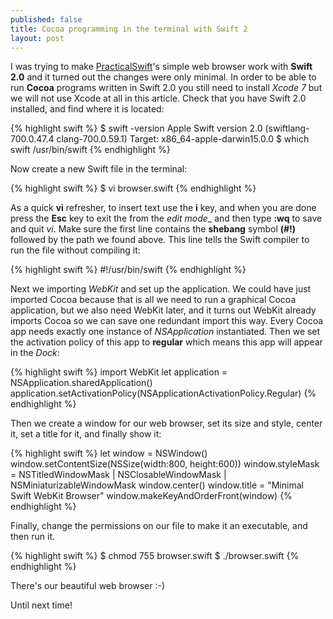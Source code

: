 ```yaml
---
published: false
title: Cocoa programming in the terminal with Swift 2
layout: post
---
```

I was trying to make [PracticalSwift](http://practicalswift.com/2014/06/27/a-minimal-webkit-browser-in-30-lines-of-swift/?replytocom=927#respond)'s simple web browser work with __Swift 2.0__ and it turned out the changes were only minimal. In order to be able to run __Cocoa__ programs written in Swift 2.0 you still need to install _Xcode 7_ but we will not use Xcode at all in this article. Check that you have Swift 2.0 installed, and find where it is located:

{% highlight swift %}
$  swift -version
Apple Swift version 2.0 (swiftlang-700.0.47.4 clang-700.0.59.1)
Target: x86_64-apple-darwin15.0.0
$  which swift
/usr/bin/swift
{% endhighlight %}

Now create a new Swift file in the terminal:

{% highlight swift %}
$ vi browser.swift
{% endhighlight %}

As a quick __vi__ refresher, to insert text use the __i__ key, and when you are done press the __Esc__ key to exit the from the _edit mode__ and then type __:wq__ to save and quit _vi_. Make sure the first line contains the __shebang__ symbol __(#!)__ followed by the path we found above. This line tells the Swift compiler to run the file without compiling it:

{% highlight swift %}
#!/usr/bin/swift
{% endhighlight %}

Next we importing _WebKit_ and set up the application. We could have just imported Cocoa because that is all we need to run a graphical Cocoa application, but we also need WebKit later, and it turns out WebKit already imports Cocoa so we can save one redundant import this way. Every Cocoa app needs exactly one instance of _NSApplication_ instantiated. Then we set the activation policy of this app to __regular__ which means this app will appear in the _Dock_:

{% highlight swift %}
import WebKit
let application = NSApplication.sharedApplication()
application.setActivationPolicy(NSApplicationActivationPolicy.Regular)
{% endhighlight %}

Then we create a window for our web browser, set its size and style, center it, set a title for it, and finally show it:

{% highlight swift %}
let window = NSWindow()
window.setContentSize(NSSize(width:800, height:600))
window.styleMask = NSTitledWindowMask | NSClosableWindowMask | NSMiniaturizableWindowMask
window.center()
window.title = "Minimal Swift WebKit Browser"
window.makeKeyAndOrderFront(window)
{% endhighlight %}

Finally, change the permissions on our file to make it an executable, and then run it. 

{% highlight swift %}
$ chmod 755 browser.swift
$ ./browser.swift
{% endhighlight %}

There's our beautiful web browser :-)

Until next time!